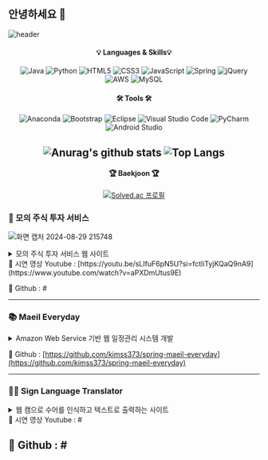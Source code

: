 ## 안녕하세요 👋

<!--
**kimss373/kimss373** is a ✨ _special_ ✨ repository because its `README.md` (this file) appears on your GitHub profile.

Here are some ideas to get you started:

- 🔭 I’m currently working on ...
- 🌱 I’m currently learning ...
- 👯 I’m looking to collaborate on ...
- 🤔 I’m looking for help with ...
- 💬 Ask me about ...
- 📫 How to reach me: ...
- 😄 Pronouns: ...
- ⚡ Fun fact: ...
-->

![header](https://capsule-render.vercel.app/api?type=waving&color=auto&height=200&section=header&text=김성수입니다&fontSize=50&animation=twinkling)

<div align="center">
  
#### 💡 Languages & Skills💡
![Java](https://img.shields.io/badge/java-%23ED8B00.svg?style=for-the-badge&logo=openjdk&logoColor=white)
![Python](https://img.shields.io/badge/python-3670A0?style=for-the-badge&logo=python&logoColor=ffdd54)
![HTML5](https://img.shields.io/badge/html5-%23E34F26.svg?style=for-the-badge&logo=html5&logoColor=white)
![CSS3](https://img.shields.io/badge/css3-%231572B6.svg?style=for-the-badge&logo=css3&logoColor=white)
![JavaScript](https://img.shields.io/badge/javascript-%23323330.svg?style=for-the-badge&logo=javascript&logoColor=%23F7DF1E)
![Spring](https://img.shields.io/badge/spring-%236DB33F.svg?style=for-the-badge&logo=spring&logoColor=white)
![jQuery](https://img.shields.io/badge/jquery-%230769AD.svg?style=for-the-badge&logo=jquery&logoColor=white)
![AWS](https://img.shields.io/badge/AWS-%23FF9900.svg?style=for-the-badge&logo=amazon-aws&logoColor=white)
![MySQL](https://img.shields.io/badge/mysql-4479A1.svg?style=for-the-badge&logo=mysql&logoColor=white)

#### 🛠 Tools 🛠
![Anaconda](https://img.shields.io/badge/Anaconda-%2344A833.svg?style=for-the-badge&logo=anaconda&logoColor=white)
![Bootstrap](https://img.shields.io/badge/bootstrap-%238511FA.svg?style=for-the-badge&logo=bootstrap&logoColor=white)
![Eclipse](https://img.shields.io/badge/Eclipse-FE7A16.svg?style=for-the-badge&logo=Eclipse&logoColor=white)
![Visual Studio Code](https://img.shields.io/badge/Visual%20Studio%20Code-0078d7.svg?style=for-the-badge&logo=visual-studio-code&logoColor=white)
![PyCharm](https://img.shields.io/badge/pycharm-143?style=for-the-badge&logo=pycharm&logoColor=black&color=black&labelColor=green)
![Android Studio](https://img.shields.io/badge/android%20studio-346ac1?style=for-the-badge&logo=android%20studio&logoColor=white)

![Anurag's github stats](https://github-readme-stats.vercel.app/api?username=kimss373&show_icons=true&theme=material-palenight)
![Top Langs](https://github-readme-stats.vercel.app/api/top-langs/?username=kimss373&layout=compact&theme=material-palenight&hide=html,glsl,typescript,astro,makefile,rust,css,scss)
---

#### 🏆 Baekjoon 🏆
[![Solved.ac
프로필](http://mazassumnida.wtf/api/v2/generate_badge?boj=kimss373)](https://solved.ac/kimss373)
</div>

### 🐶 모의 주식 투자 서비스

  ![화면 캡처 2024-08-29 215748](https://github.com/user-attachments/assets/97a936c1-bd6f-4dc8-9452-b64c659afe02)

  
<details>
  <summary>
    모의 주식 투자 서비스 웹 사이트
  </summary>

    - 프로젝트 기간 : 2024년 6월 19일 ~ 2024년 7월 3일

    - 프로젝트 인원 : 개인

    - 사용 언어 및 개발 환경 : JAVA, JSP, Servlet, MyBatis, HTML, JavaScript, JQuery, Eclipse, Tomcat

    - 세부 기능 : 회원 별 모의 계좌 생성 및 관리
                  주식 api를 이용해 이전날까지의 데이터를 database에 저장
                  실시간 변동되는 데이터를 사용하는데의 한계, 이전날까지의 데이터를 이용해 2초마다 상한, 하한가 사이로 주가가 변동되도록 구현
                  주식 검색, 드랍 다운 자동완성
                  주가 변동 그래프 제공
                  가격 변동이 큰 주식의 정보 제공
                  주식 매도, 매수
</details>
🎥 시연 영상 Youtube : [https://youtu.be/sLIfuF6pN5U?si=fctliTyjKQaQ9nA9](https://www.youtube.com/watch?v=aPXDmUtus9E)

📝 Github : #

---

### 📚 Maeil Everyday
<details>
  <summary>
    Amazon Web Service 기반 웹 일정관리 시스템 개발
  </summary>

    - 프로젝트 기간 : 2023년 3월 6일 ~ 2023년 4월 19일

    - 프로젝트 인원 : 개인

    - 사용 언어 및 개발 환경 :  Spring framework 5.0.2, MyBatis, JSP, jQuery, Java jdk 1.11, Eclipse, JavaScript, CSS, BootStrap CSS, MySQL 8.0.28

    - 프로젝트 개요 및 목적 : 간편하게 이용자와 동료의 일정을 수립 & 파악할 수 있는 일정관리시스템 구축
                            “하루가 너무 짧고 시간이 부족하다”는 생각에서 시작하여, 언제든지 할 일을 파악하면 주어진 시간을 더 효율적으로 사용할 수 있다고 생각했습니다. 그래서 시간 관리에 도움이 되는 일정 관리 서비스를 개발하기로 결정하였습니다. 
                            협업을 하며 나의 역할을 바로 찾을 수 있는 협업 툴을 기반으로 나만의 서비스를 추가시킨 일정관리 서비스를 개발하는 것이 이 프로젝트의 목적입니다.
    
    - 주요기능
            사용자 관리 : 회원 가입, 로그인, 로그아웃, 회원 정보 변경 기능을 제공합니다. 사용자는 계정 생성 후 일정 관리 서비스를 이용할 수 있습니다.
            
            프로젝트 관리 : 프로젝트를 생성하고 팀원들을 초대해 프로젝트 일정 관리 기능을 사용할 수 있습니다. 프로젝트 생성, 프로젝트 목록, 프로젝트 기능(스프린트, 업무, 등)
            
            팀 관리 : 사용자는 팀을 구성해 정보를 공유할 수 있습니다. 유용한 페이지의 링크를 공유하거나, 게시판을 작성하여 서로 도움을 줄 수 있습니다. 팀 생성, 팀 목록, 팀 기능(공지사항, 목표, 팀 탈퇴, 팀원 목록, 팀 링크, 팀 게시판 등)
            
            개인 일정 관리 : 개인 일정을 설정할 수 있는 페이지로, fullcalendar을 적용시켜 만들었습니다. 사용자의 일정을 등록하고 편리하게 일정관리가 가능합니다. 일정을 생성하면 달력으로 생긴 UI에 일정을 한 눈에 파악할 수 있습니다. 일정 생성, 일정 수정 및 삭제 기능
            
            메일 알람 서비스 : Gmail api와 Spring Scheduler로 1시간마다 서비스를 신청한 사용자들의 메일을 탐색합니다. 사용자가 설정한 키워드가 포함된 제목으로 메일이 확인되면, 데이터를 저장하고, 사용자에게 알려주는 서비스입니다.
            구글 이메일 접근 동의, 이메일 등록, 서비스 구독 취소, 키워드 등록 및 수정, 삭제
</details>

📝 Github : [https://github.com/kimss373/spring-maeil-everyday](https://github.com/kimss373/spring-maeil-everyday)

---

### 🧏‍♀️ Sign Language Translator
<details>
  <summary>
    웹 캠으로 수어를 인식하고 텍스트로 출력하는 사이트
  </summary>

    - 프로젝트 기간 : 2024년 7월 15일 ~ 2024년 7월 26일

    - 프로젝트 인원 : 개인

    - 사용 언어 및 개발 환경 : Spring Boot 3.3.2, Java 17, python, LSTM, YOLO, mediapipe, thymeleaf, pycharm, Eclipse, HTML, JavaScript

    - 세부 기능 : 웹 페이지에서 카메라로 수어를 인식하면 YOLO 모델로 학습한 데이터를 기반으로 텍스트를 화면에 출력
</details>
🎥 시연 영상 Youtube : #

📝 Github : #
---
